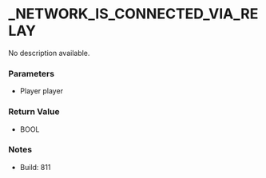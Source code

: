 # _NETWORK_IS_CONNECTED_VIA_RELAY

No description available.

### Parameters
* Player player

### Return Value
* BOOL

### Notes
* Build: 811

